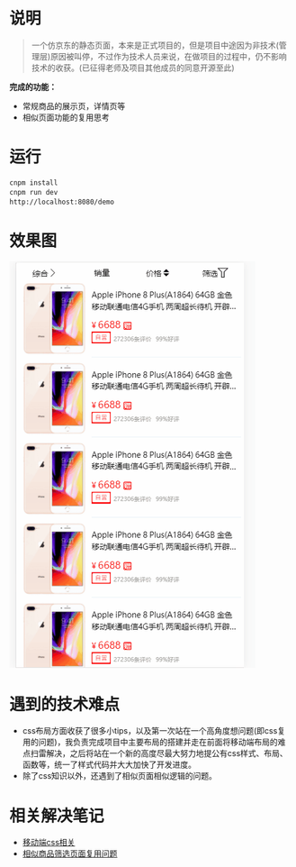 # 说明

> 一个仿京东的静态页面，本来是正式项目的，但是项目中途因为非技术(管理层)原因被叫停，不过作为技术人员来说，在做项目的过程中，仍不影响技术的收获。(已征得老师及项目其他成员的同意开源至此)

**完成的功能：**
+ 常规商品的展示页，详情页等
+ 相似页面功能的复用思考

# 运行

``` bash
cnpm install
cnpm run dev
http://localhost:8080/demo
```

# 效果图
![](./READMEIMG/效果展示.gif)

# 遇到的技术难点
+ css布局方面收获了很多小tips，以及第一次站在一个高角度想问题(即css复用的问题)，我负责完成项目中主要布局的搭建并走在前面将移动端布局的难点扫雷解决，之后将站在一个新的高度尽最大努力地提公有css样式、布局、函数等，统一了样式代码并大大加快了开发进度。
+ 除了css知识以外，还遇到了相似页面相似逻辑的问题。

# 相关解决笔记
+ [移动端css相关](https://github.com/EmilyYoung71415/JD-moblile/wiki/%E5%B8%83%E5%B1%80%E6%80%BB%E7%BB%93)
+ [相似商品筛选页面复用问题](https://github.com/EmilyYoung71415/JD-moblile/wiki/%E5%95%86%E5%93%81%E7%AD%9B%E9%80%89%E9%A1%B5%E9%80%BB%E8%BE%91%E5%A4%8D%E7%94%A8%E6%80%9D%E8%80%83)



